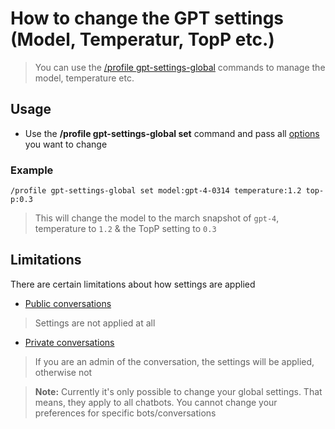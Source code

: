 # How to change the GPT settings (Model, Temperatur, TopP etc.)
> You can use the [/profile gpt-settings-global](../../slash-command/profile####/profile%20gpt-settings-global%20set) commands to manage the model, temperature etc.


## Usage
- Use the **/profile gpt-settings-global set** command and pass all [options](../Quickstart/Slash%20Commands##Command%20Option%20Types) you want to change

### Example
```
/profile gpt-settings-global set model:gpt-4-0314 temperature:1.2 top-p:0.3
```
> This will change the model to the march snapshot of `gpt-4`, temperature to `1.2` & the TopP setting to `0.3`


## Limitations
There are certain limitations about how settings are applied
- [Public conversations](../../reference/Conversation)
> Settings are not applied at all
- [Private conversations](../../reference/Conversation)
> If you are an admin of the conversation, the settings will be applied, otherwise not



> **Note:** Currently it's only possible to change your global settings. That means, they apply to all chatbots. You cannot change your preferences for specific bots/conversations